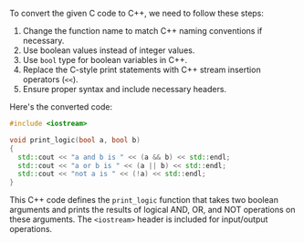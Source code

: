  To convert the given C code to C++, we need to follow these steps:

1. Change the function name to match C++ naming conventions if necessary.
2. Use boolean values instead of integer values.
3. Use `bool` type for boolean variables in C++.
4. Replace the C-style print statements with C++ stream insertion operators (`<<`).
5. Ensure proper syntax and include necessary headers.

Here's the converted code:

```cpp
#include <iostream>

void print_logic(bool a, bool b)
{
  std::cout << "a and b is " << (a && b) << std::endl;
  std::cout << "a or b is " << (a || b) << std::endl;
  std::cout << "not a is " << (!a) << std::endl;
}
```

This C++ code defines the `print_logic` function that takes two boolean arguments and prints the results of logical AND, OR, and NOT operations on these arguments. The `<iostream>` header is included for input/output operations.
